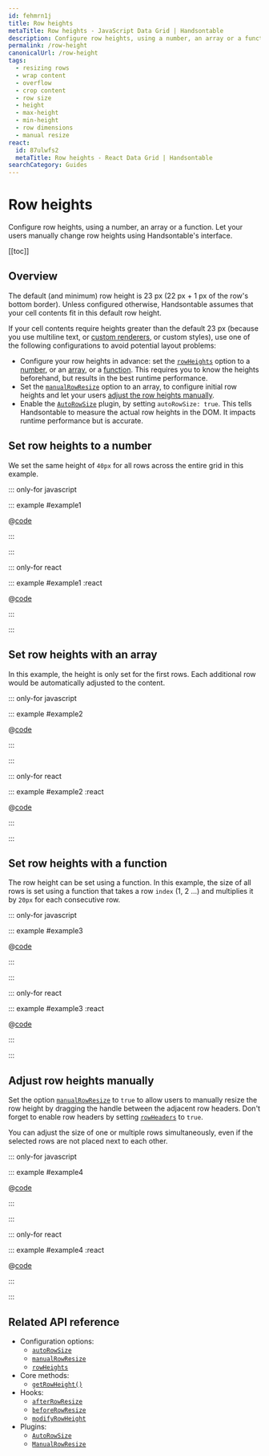 ```yaml
---
id: fehmrn1j
title: Row heights
metaTitle: Row heights - JavaScript Data Grid | Handsontable
description: Configure row heights, using a number, an array or a function. Let your users manually change row heights using Handsontable's interface.
permalink: /row-height
canonicalUrl: /row-height
tags:
  - resizing rows
  - wrap content
  - overflow
  - crop content
  - row size
  - height
  - max-height
  - min-height
  - row dimensions
  - manual resize
react:
  id: 87ulwfs2
  metaTitle: Row heights - React Data Grid | Handsontable
searchCategory: Guides
---
```


# Row heights

Configure row heights, using a number, an array or a function. Let your users manually change row heights using Handsontable's interface.

[[toc]]

## Overview

The default (and minimum) row height is 23 px (22 px + 1 px of the row's bottom border). Unless configured otherwise, Handsontable assumes that your cell contents fit in this default row height.

If your cell contents require heights greater than the default 23 px (because you use multiline text, or [custom renderers](@/guides/cell-functions/cell-renderer/cell-renderer.md), or custom styles), use one of the following configurations to avoid potential layout problems:
  - Configure your row heights in advance: set the [`rowHeights`](@/api/options.md#rowheights) option to a [number](#set-row-heights-to-a-number), or an [array](#set-row-heights-with-an-array), or a [function](#set-row-heights-with-a-function). This requires you to know the heights beforehand, but results in the best runtime performance.
  - Set the [`manualRowResize`](@/api/options.md#manualrowresize) option to an array, to configure initial row heights and let your users [adjust the row heights manually](#adjust-row-heights-manually).
  - Enable the [`AutoRowSize`](@/api/autoRowSize.md) plugin, by setting `autoRowSize: true`. This tells Handsontable to measure the actual row heights in the DOM. It impacts runtime performance but is accurate.

## Set row heights to a number

We set the same height of `40px` for all rows across the entire grid in this example.

::: only-for javascript

::: example #example1

@[code](@/content/guides/rows/row-height/javascript/example1.js)

:::

:::

::: only-for react

::: example #example1 :react

@[code](@/content/guides/rows/row-height/react/example1.jsx)

:::

:::

## Set row heights with an array

In this example, the height is only set for the first rows. Each additional row would be automatically adjusted to the content.

::: only-for javascript

::: example #example2

@[code](@/content/guides/rows/row-height/javascript/example2.js)

:::

:::

::: only-for react

::: example #example2 :react

@[code](@/content/guides/rows/row-height/react/example2.jsx)

:::

:::

## Set row heights with a function

The row height can be set using a function. In this example, the size of all rows is set using a function that takes a row `index` (1, 2 ...) and multiplies it by `20px` for each consecutive row.

::: only-for javascript

::: example #example3

@[code](@/content/guides/rows/row-height/javascript/example3.js)

:::

:::

::: only-for react

::: example #example3 :react

@[code](@/content/guides/rows/row-height/react/example3.jsx)

:::

:::

## Adjust row heights manually

Set the option [`manualRowResize`](@/api/options.md#manualrowresize) to `true` to allow users to manually resize the row height by dragging the handle between the adjacent row headers. Don't forget to enable row headers by setting [`rowHeaders`](@/api/options.md#rowheaders) to `true`.

You can adjust the size of one or multiple rows simultaneously, even if the selected rows are not placed next to each other.

::: only-for javascript

::: example #example4

@[code](@/content/guides/rows/row-height/javascript/example4.js)

:::

:::

::: only-for react

::: example #example4 :react

@[code](@/content/guides/rows/row-height/react/example4.jsx)

:::

:::

## Related API reference

- Configuration options:
  - [`autoRowSize`](@/api/options.md#autorowsize)
  - [`manualRowResize`](@/api/options.md#manualrowresize)
  - [`rowHeights`](@/api/options.md#rowheights)
- Core methods:
  - [`getRowHeight()`](@/api/core.md#getrowheight)
- Hooks:
  - [`afterRowResize`](@/api/hooks.md#afterrowresize)
  - [`beforeRowResize`](@/api/hooks.md#beforerowresize)
  - [`modifyRowHeight`](@/api/hooks.md#modifyrowheight)
- Plugins:
  - [`AutoRowSize`](@/api/autoRowSize.md)
  - [`ManualRowResize`](@/api/manualRowResize.md)
